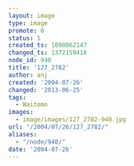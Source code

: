 ```yaml
---
layout: image
type: image
promote: 0
status: 1
created_ts: 1090862147
changed_ts: 1372159418
node_id: 940
title: '127_2782'
author: anj
created: '2004-07-26'
changed: '2013-06-25'
tags:
  - Waitomo
images:
  - image/images/127_2782-940.jpg
url: "/2004/07/26/127_2782/"
aliases:
  - "/node/940/"
date: '2004-07-26'
---
```


